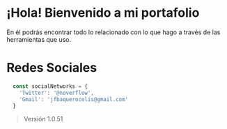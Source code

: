 # ¡Hola! Bienvenido a mi portafolio

En él podrás encontrar todo lo relacionado con lo que hago a través de las herramientas que uso.

# Redes Sociales
```javascript
  const socialNetworks = {
    'Twitter': '@noverflow',
    'Gmail': 'jfbaquerocelis@gmail.com'
  }
```

> Versión 1.0.51
